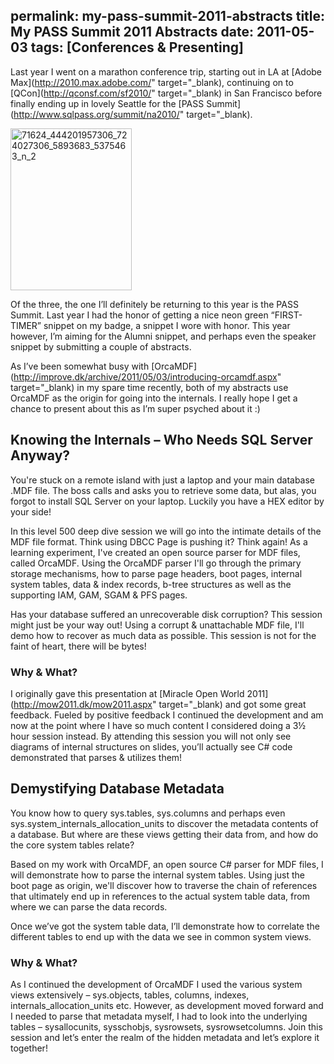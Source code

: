 permalink: my-pass-summit-2011-abstracts
title: My PASS Summit 2011 Abstracts
date: 2011-05-03
tags: [Conferences & Presenting]
---
Last year I went on a marathon conference trip, starting out in LA at [Adobe Max](http://2010.max.adobe.com/" target="_blank), continuing on to [QCon](http://qconsf.com/sf2010/" target="_blank) in San Francisco before finally ending up in lovely Seattle for the [PASS Summit](http://www.sqlpass.org/summit/na2010/" target="_blank).

<!-- more -->

[<img class=" wp-image-2213 alignright" alt="71624_444201957306_724027306_5893683_5375463_n_2" src="http://improve.dk/wp-content/uploads/2011/05/71624_444201957306_724027306_5893683_5375463_n_2.jpg" width="194" height="259" />](http://improve.dk/wp-content/uploads/2011/05/71624_444201957306_724027306_5893683_5375463_n_2.jpg)

Of the three, the one I’ll definitely be returning to this year is the PASS Summit. Last year I had the honor of getting a nice neon green “FIRST-TIMER” snippet on my badge, a snippet I wore with honor. This year however, I’m aiming for the Alumni snippet, and perhaps even the speaker snippet by submitting a couple of abstracts.

As I’ve been somewhat busy with [OrcaMDF](http://improve.dk/archive/2011/05/03/introducing-orcamdf.aspx" target="_blank) in my spare time recently, both of my abstracts use OrcaMDF as the origin for going into the internals. I really hope I get a chance to present about this as I’m super psyched about it :)

## Knowing the Internals – Who Needs SQL Server Anyway?

You're stuck on a remote island with just a laptop and your main database .MDF file. The boss calls and asks you to retrieve some data, but alas, you forgot to install SQL Server on your laptop. Luckily you have a HEX editor by your side!

In this level 500 deep dive session we will go into the intimate details of the MDF file format. Think using DBCC Page is pushing it? Think again! As a learning experiment, I've created an open source parser for MDF files, called OrcaMDF. Using the OrcaMDF parser I'll go through the primary storage mechanisms, how to parse page headers, boot pages, internal system tables, data & index records, b-tree structures as well as the supporting IAM, GAM, SGAM & PFS pages.

Has your database suffered an unrecoverable disk corruption? This session might just be your way out! Using a corrupt & unattachable MDF file, I'll demo how to recover as much data as possible. This session is not for the faint of heart, there will be bytes!

### Why & What?

I originally gave this presentation at [Miracle Open World 2011](http://mow2011.dk/mow2011.aspx" target="_blank) and got some great feedback. Fueled by positive feedback I continued the development and am now at the point where I have so much content I considered doing a 3½ hour session instead. By attending this session you will not only see diagrams of internal structures on slides, you’ll actually see C# code demonstrated that parses & utilizes them!

## Demystifying Database Metadata

You know how to query sys.tables, sys.columns and perhaps even sys.system_internals_allocation_units to discover the metadata contents of a database. But where are these views getting their data from, and how do the core system tables relate?

Based on my work with OrcaMDF, an open source C# parser for MDF files, I will demonstrate how to parse the internal system tables. Using just the boot page as origin, we'll discover how to traverse the chain of references that ultimately end up in references to the actual system table data, from where we can parse the data records.

Once we’ve got the system table data, I’ll demonstrate how to correlate the different tables to end up with the data we see in common system views.

### Why & What?

As I continued the development of OrcaMDF I used the various system views extensively – sys.objects, tables, columns, indexes, internals_allocation_units etc. However, as development moved forward and I needed to parse that metadata myself, I had to look into the underlying tables – sysallocunits, sysschobjs, sysrowsets, sysrowsetcolumns. Join this session and let’s enter the realm of the hidden metadata and let’s explore it together!
